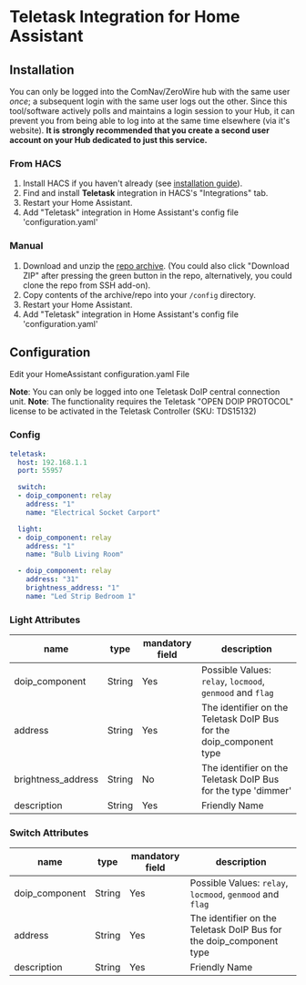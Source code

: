 # Teletask Integration for Home Assistant


## Installation

You can only be logged into the ComNav/ZeroWire hub with the same user *once*; a subsequent login with the same user logs out the other. Since this tool/software actively polls and maintains a login session to your Hub, it can prevent you from being able to log into at the same time elsewhere (via it's website).  **It is strongly recommended that you create a second user account on your Hub dedicated to just this service.**

### From HACS

1. Install HACS if you haven't already (see [installation guide](https://hacs.netlify.com/docs/installation/manual)).
2. Find and install **Teletask** integration in HACS's "Integrations" tab.
3. Restart your Home Assistant.
4. Add "Teletask" integration in Home Assistant's config file 'configuration.yaml'

### Manual

1. Download and unzip the [repo archive](https://github.com/Tiemooowh/homeassistant-teletask/archive/refs/heads/main.zip). (You could also click "Download ZIP" after pressing the green button in the repo, alternatively, you could clone the repo from SSH add-on).
2. Copy contents of the archive/repo into your `/config` directory.
3. Restart your Home Assistant.
4. Add "Teletask" integration in Home Assistant's config file 'configuration.yaml'


## Configuration

Edit your HomeAssistant configuration.yaml File

**Note**: You can only be logged into one Teletask DoIP central connection unit.
**Note**: The functionality requires the Teletask "OPEN DOIP PROTOCOL" license to be activated in the Teletask Controller (SKU: TDS15132)

### Config

```yaml
teletask:
  host: 192.168.1.1
  port: 55957

  switch:
  - doip_component: relay
    address: "1"
    name: "Electrical Socket Carport"

  light:
  - doip_component: relay
    address: "1"
    name: "Bulb Living Room"

  - doip_component: relay
    address: "31"
    brightness_address: "1"
    name: "Led Strip Bedroom 1"
```

### Light Attributes
| name | type | mandatory field | description |
| ---- | ---- | --------------- | ----------- |
| doip_component | String | Yes | Possible Values: `relay`, `locmood`, `genmood` and `flag` |
  address | String | Yes | The identifier on the Teletask DoIP Bus for the doip_component type |
| brightness_address | String |  No | The identifier on the Teletask DoIP Bus for the type 'dimmer' |
| description | String | Yes | Friendly Name |

### Switch Attributes
| name | type | mandatory field | description |
| ---- | ---- | --------------- | ----------- |
| doip_component | String | Yes | Possible Values: `relay`, `locmood`, `genmood` and `flag` |
  address | String | Yes | The identifier on the Teletask DoIP Bus for the doip_component type |
| description | String | Yes | Friendly Name |
